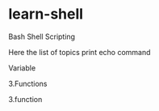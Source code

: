 # learn-shell

Bash Shell Scripting

Here the list of topics
 print echo command

Variable

3.Functions

3.function

